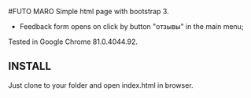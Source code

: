 #FUTO MARO
Simple html page with bootstrap 3. 

* Feedback form opens on click by button "отзывы" in the main menu;

Tested in Google Chrome 81.0.4044.92. 


INSTALL
-----------
Just clone to your folder and open index.html in browser. 

